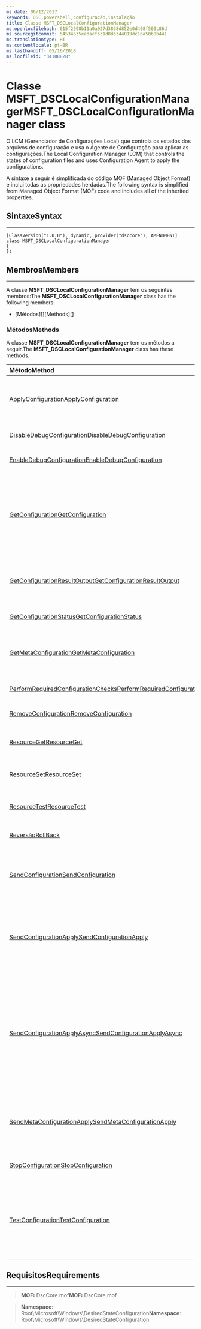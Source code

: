 ```yaml
---
ms.date: 06/12/2017
keywords: DSC,powershell,configuração,instalação
title: Classe MSFT_DSCLocalConfigurationManager
ms.openlocfilehash: 615f2998b11a0a927d3868d852e0d408f500c86d
ms.sourcegitcommit: 54534635eedacf531d8d6344019dc16a50b8b441
ms.translationtype: HT
ms.contentlocale: pt-BR
ms.lasthandoff: 05/16/2018
ms.locfileid: "34188828"
---
```

# <a name="msftdsclocalconfigurationmanager-class"></a><span data-ttu-id="aa8cf-103">Classe MSFT_DSCLocalConfigurationManager</span><span class="sxs-lookup"><span data-stu-id="aa8cf-103">MSFT_DSCLocalConfigurationManager class</span></span>

<span data-ttu-id="aa8cf-104">O LCM (Gerenciador de Configurações Local) que controla os estados dos arquivos de configuração e usa o Agente de Configuração para aplicar as configurações.</span><span class="sxs-lookup"><span data-stu-id="aa8cf-104">The Local Configuration Manager (LCM) that controls the states of configuration files and uses Configuration Agent to apply the configurations.</span></span>

<span data-ttu-id="aa8cf-105">A sintaxe a seguir é simplificada do código MOF (Managed Object Format) e inclui todas as propriedades herdadas.</span><span class="sxs-lookup"><span data-stu-id="aa8cf-105">The following syntax is simplified from Managed Object Format (MOF) code and includes all of the inherited properties.</span></span>

## <a name="syntax"></a><span data-ttu-id="aa8cf-106">Sintaxe</span><span class="sxs-lookup"><span data-stu-id="aa8cf-106">Syntax</span></span>
------

``` syntax
[ClassVersion("1.0.0"), dynamic, provider("dsccore"), AMENDMENT]
class MSFT_DSCLocalConfigurationManager
{
};
```

## <a name="members"></a><span data-ttu-id="aa8cf-107">Membros</span><span class="sxs-lookup"><span data-stu-id="aa8cf-107">Members</span></span>
-------

<span data-ttu-id="aa8cf-108">A classe **MSFT_DSCLocalConfigurationManager** tem os seguintes membros:</span><span class="sxs-lookup"><span data-stu-id="aa8cf-108">The **MSFT_DSCLocalConfigurationManager** class has the following members:</span></span>

-   <span data-ttu-id="aa8cf-109">[Métodos][]</span><span class="sxs-lookup"><span data-stu-id="aa8cf-109">[Methods][]</span></span>

### <a name="methods"></a><span data-ttu-id="aa8cf-110">Métodos</span><span class="sxs-lookup"><span data-stu-id="aa8cf-110">Methods</span></span>

<span data-ttu-id="aa8cf-111">A classe **MSFT_DSCLocalConfigurationManager** tem os métodos a seguir.</span><span class="sxs-lookup"><span data-stu-id="aa8cf-111">The **MSFT_DSCLocalConfigurationManager** class has these methods.</span></span>

|<span data-ttu-id="aa8cf-112">Método</span><span class="sxs-lookup"><span data-stu-id="aa8cf-112">Method</span></span> |<span data-ttu-id="aa8cf-113">Descrição</span><span class="sxs-lookup"><span data-stu-id="aa8cf-113">Description</span></span> |
|:--- |:---|
| [<span data-ttu-id="aa8cf-114">ApplyConfiguration</span><span class="sxs-lookup"><span data-stu-id="aa8cf-114">ApplyConfiguration</span></span>](msft-dsclocalconfigurationmanager-applyconfiguration.md)| <span data-ttu-id="aa8cf-115">Usa o Agente de Configuração para aplicar a configuração pendente.</span><span class="sxs-lookup"><span data-stu-id="aa8cf-115">Uses the Configuration Agent to apply the configuration that is pending.</span></span>|
| [<span data-ttu-id="aa8cf-116">DisableDebugConfiguration</span><span class="sxs-lookup"><span data-stu-id="aa8cf-116">DisableDebugConfiguration</span></span>](msft-dsclocalconfigurationmanager-disabledebugconfiguration.md)| <span data-ttu-id="aa8cf-117">Desabilita a depuração do recurso DSC.</span><span class="sxs-lookup"><span data-stu-id="aa8cf-117">Disables DSC resource debugging.</span></span>|
| [<span data-ttu-id="aa8cf-118">EnableDebugConfiguration</span><span class="sxs-lookup"><span data-stu-id="aa8cf-118">EnableDebugConfiguration</span></span>](msft-dsclocalconfigurationmanager-enabledebugconfiguration.md)| <span data-ttu-id="aa8cf-119">Habilita a depuração do recurso DSC.</span><span class="sxs-lookup"><span data-stu-id="aa8cf-119">Enables DSC resource debugging.</span></span>|
| [<span data-ttu-id="aa8cf-120">GetConfiguration</span><span class="sxs-lookup"><span data-stu-id="aa8cf-120">GetConfiguration</span></span>](msft-dsclocalconfigurationmanager-getconfiguration.md)| <span data-ttu-id="aa8cf-121">Envia o documento de configuração para o nó gerenciado e usa o método **Get** do Agente de Configuração para aplicar a configuração.</span><span class="sxs-lookup"><span data-stu-id="aa8cf-121">Sends the configuration document to the managed node and uses the **Get** method of the Configuration Agent to apply the configuration.</span></span>|
| [<span data-ttu-id="aa8cf-122">GetConfigurationResultOutput</span><span class="sxs-lookup"><span data-stu-id="aa8cf-122">GetConfigurationResultOutput</span></span>](msft-dsclocalconfigurationmanager-getconfigurationresultoutput.md)| <span data-ttu-id="aa8cf-123">Obtém a saída do Agente de Configuração relacionada a um trabalho específico.</span><span class="sxs-lookup"><span data-stu-id="aa8cf-123">Gets the Configuration Agent output relating to a specific job.</span></span>|
| [<span data-ttu-id="aa8cf-124">GetConfigurationStatus</span><span class="sxs-lookup"><span data-stu-id="aa8cf-124">GetConfigurationStatus</span></span>](msft-dsclocalconfigurationmanager-getconfigurationstatus.md)| <span data-ttu-id="aa8cf-125">Obtém o histórico do status de configuração.</span><span class="sxs-lookup"><span data-stu-id="aa8cf-125">Get the configuration status history.</span></span>|
| [<span data-ttu-id="aa8cf-126">GetMetaConfiguration</span><span class="sxs-lookup"><span data-stu-id="aa8cf-126">GetMetaConfiguration</span></span>](msft-dsclocalconfigurationmanager-getmetaconfiguration.md)| <span data-ttu-id="aa8cf-127">Obtém as configurações LCM que são usadas para controlar o Agente de Configuração.</span><span class="sxs-lookup"><span data-stu-id="aa8cf-127">Gets the LCM settings that are used to control Configuration Agent.</span></span>|
| [<span data-ttu-id="aa8cf-128">PerformRequiredConfigurationChecks</span><span class="sxs-lookup"><span data-stu-id="aa8cf-128">PerformRequiredConfigurationChecks</span></span>](msft-dsclocalconfigurationmanager-performrequiredconfigurationchecks.md)| <span data-ttu-id="aa8cf-129">Inicia a verificação de consistência.</span><span class="sxs-lookup"><span data-stu-id="aa8cf-129">Starts the consistency check.</span></span>|
| [<span data-ttu-id="aa8cf-130">RemoveConfiguration</span><span class="sxs-lookup"><span data-stu-id="aa8cf-130">RemoveConfiguration</span></span>](msft-dsclocalconfigurationmanager-removeconfiguration.md)| <span data-ttu-id="aa8cf-131">Remove os arquivo de configuração.</span><span class="sxs-lookup"><span data-stu-id="aa8cf-131">Removes the configuration files.</span></span>|
| [<span data-ttu-id="aa8cf-132">ResourceGet</span><span class="sxs-lookup"><span data-stu-id="aa8cf-132">ResourceGet</span></span>](msft-dsclocalconfigurationmanager-resourceget.md)| <span data-ttu-id="aa8cf-133">Chama diretamente o método **Get** de um recurso de DSC.</span><span class="sxs-lookup"><span data-stu-id="aa8cf-133">Directly calls the **Get** method of a DSC resource.</span></span>|
| [<span data-ttu-id="aa8cf-134">ResourceSet</span><span class="sxs-lookup"><span data-stu-id="aa8cf-134">ResourceSet</span></span>](msft-dsclocalconfigurationmanager-resourceset.md)| <span data-ttu-id="aa8cf-135">Chama diretamente o método **Set** de um recurso de DSC.</span><span class="sxs-lookup"><span data-stu-id="aa8cf-135">Directly calls the **Set** method of a DSC resource.</span></span>|
| [<span data-ttu-id="aa8cf-136">ResourceTest</span><span class="sxs-lookup"><span data-stu-id="aa8cf-136">ResourceTest</span></span>](msft-dsclocalconfigurationmanager-resourcetest.md)| <span data-ttu-id="aa8cf-137">Chama diretamente o método **Test** de um recurso de DSC.</span><span class="sxs-lookup"><span data-stu-id="aa8cf-137">Directly calls the **Test** method of a DSC resource.</span></span>|
| [<span data-ttu-id="aa8cf-138">Reversão</span><span class="sxs-lookup"><span data-stu-id="aa8cf-138">RollBack</span></span>](msft-dsclocalconfigurationmanager-rollback.md)| <span data-ttu-id="aa8cf-139">Reverte a uma configuração anterior.</span><span class="sxs-lookup"><span data-stu-id="aa8cf-139">Rolls back to a previous configuration.</span></span>|
| [<span data-ttu-id="aa8cf-140">SendConfiguration</span><span class="sxs-lookup"><span data-stu-id="aa8cf-140">SendConfiguration</span></span>](msft-dsclocalconfigurationmanager-sendconfiguration.md)| <span data-ttu-id="aa8cf-141">Envia o documento de configuração para o nó gerenciado e o salva como alteração pendente.</span><span class="sxs-lookup"><span data-stu-id="aa8cf-141">Sends the configuration document to the managed node and saves it as a pending change.</span></span>|
| [<span data-ttu-id="aa8cf-142">SendConfigurationApply</span><span class="sxs-lookup"><span data-stu-id="aa8cf-142">SendConfigurationApply</span></span>](msft-dsclocalconfigurationmanager-sendconfigurationapply.md)| <span data-ttu-id="aa8cf-143">Envia o documento de configuração para o nó gerenciado e usa o Agente de Configuração para aplicar a configuração.</span><span class="sxs-lookup"><span data-stu-id="aa8cf-143">Sends the configuration document to the managed node and uses the Configuration Agent to apply the configuration.</span></span>|
| [<span data-ttu-id="aa8cf-144">SendConfigurationApplyAsync</span><span class="sxs-lookup"><span data-stu-id="aa8cf-144">SendConfigurationApplyAsync</span></span>](msft-dsclocalconfigurationmanager-sendconfigurationapplyasync.md)| <span data-ttu-id="aa8cf-145">Envia o documento de configuração para o nó gerenciado e começa a usar o Agente de Configuração para aplicar a configuração.</span><span class="sxs-lookup"><span data-stu-id="aa8cf-145">Send the configuration document to the managed node and start using the Configuration Agent to apply the configuration.</span></span> <span data-ttu-id="aa8cf-146">Use GetConfigurationResultOutput para recuperar a saída do resultado.</span><span class="sxs-lookup"><span data-stu-id="aa8cf-146">Use GetConfigurationResultOutput to retrieve result output.</span></span>|
| [<span data-ttu-id="aa8cf-147">SendMetaConfigurationApply</span><span class="sxs-lookup"><span data-stu-id="aa8cf-147">SendMetaConfigurationApply</span></span>](msft-dsclocalconfigurationmanager-sendmetaconfigurationapply.md)| <span data-ttu-id="aa8cf-148">Obtém as configurações de LCM que são usadas para controlar o Agente de Configuração.</span><span class="sxs-lookup"><span data-stu-id="aa8cf-148">Sets the LCM settings that are used to control the Configuration Agent.</span></span>|
| [<span data-ttu-id="aa8cf-149">StopConfiguration</span><span class="sxs-lookup"><span data-stu-id="aa8cf-149">StopConfiguration</span></span>](msft-dsclocalconfigurationmanager-stopconfiguration.md)| <span data-ttu-id="aa8cf-150">Interrompe a configuração em andamento.</span><span class="sxs-lookup"><span data-stu-id="aa8cf-150">Stops the configuration that is in progress.</span></span>|
| [<span data-ttu-id="aa8cf-151">TestConfiguration</span><span class="sxs-lookup"><span data-stu-id="aa8cf-151">TestConfiguration</span></span>](msft-dsclocalconfigurationmanager-testconfiguration.md)| <span data-ttu-id="aa8cf-152">Envia o documento de configuração para o nó gerenciado e verifica a configuração atual de acordo com o documento.</span><span class="sxs-lookup"><span data-stu-id="aa8cf-152">Sends the configuration document to the managed node and verifies the current configuration against the document.</span></span>|





## <a name="requirements"></a><span data-ttu-id="aa8cf-153">Requisitos</span><span class="sxs-lookup"><span data-stu-id="aa8cf-153">Requirements</span></span>
------------
><span data-ttu-id="aa8cf-154">**MOF:** DscCore.mof</span><span class="sxs-lookup"><span data-stu-id="aa8cf-154">**MOF:** DscCore.mof</span></span>

><span data-ttu-id="aa8cf-155">**Namespace**: Root\Microsoft\Windows\DesiredStateConfiguration</span><span class="sxs-lookup"><span data-stu-id="aa8cf-155">**Namespace**: Root\Microsoft\Windows\DesiredStateConfiguration</span></span>